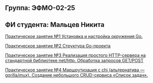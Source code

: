 ## Группа: ЭФМО-02-25

## ФИ студента: Мальцев Никита

[Практическое занятие №1
Установка и настройка окружения Go.](./001-practice)

[Практическое занятие №2 Структура Go-проекта](./002-practice)

[Практическое занятие №3 Реализация простого HTTP-сервера на стандартной библиотеке net/http. Обработка запросов GET/POST](./003-practice)

[Практическое занятие №4 Маршрутизация с chi (альтернатива — gorilla/mux). Создание небольшого CRUD-сервиса «Список задач».](./004-practice)
